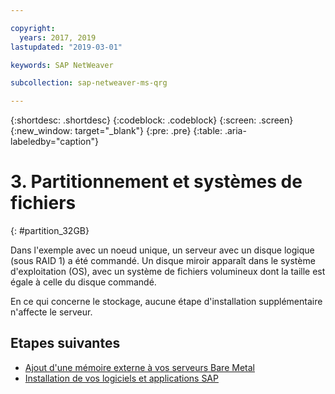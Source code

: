 ```yaml
---

copyright:
  years: 2017, 2019
lastupdated: "2019-03-01"

keywords: SAP NetWeaver

subcollection: sap-netweaver-ms-qrg

---
```


{:shortdesc: .shortdesc}
{:codeblock: .codeblock}
{:screen: .screen}
{:new_window: target="_blank"}
{:pre: .pre}
{:table: .aria-labeledby="caption"}

# 3. Partitionnement et systèmes de fichiers
{: #partition_32GB}

Dans l'exemple avec un noeud unique, un serveur avec un disque logique (sous RAID 1) a été commandé. Un disque miroir apparaît dans le système d'exploitation (OS), avec un système de fichiers volumineux dont la taille est égale à celle du disque commandé.

En ce qui concerne le stockage, aucune étape d'installation supplémentaire n'affecte le serveur.

## Etapes suivantes

  * [Ajout d'une mémoire externe à vos serveurs Bare Metal](/docs/infrastructure/sap-netweaver-ms-qrg?topic=sap-netweaver-ms-qrg-storage)
  * [Installation de vos logiciels et applications SAP](/docs/infrastructure/sap-netweaver-ms-qrg?topic=sap-netweaver-ms-qrg-install_landscape)
